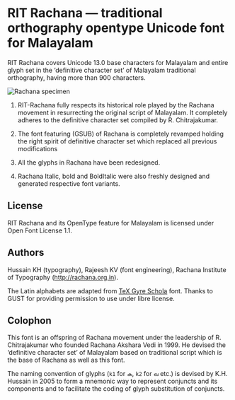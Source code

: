 # RIT Rachana — traditional orthography opentype Unicode font for Malayalam #

RIT Rachana covers Unicode 13.0 base characters for Malayalam and entire glyph
set in the ‘definitive character set’ of Malayalam traditional orthography,
having more than 900 characters.

![Rachana specimen](tests/rachana-poster.png)


1. RIT-Rachana fully respects its historical role played by the Rachana
movement in resurrecting the original script of Malayalam. It completely
adheres to the definitive character set compiled by R. Chitrajakumar.

2. The font featuring (GSUB) of Rachana is completely revamped holding the
right spirit of definitive character set which replaced all previous
modifications

3. All the glyphs in Rachana have been redesigned.

4. Rachana Italic, bold and BoldItalic were also freshly designed and generated
respective font variants.



## License ##
RIT Rachana and its OpenType feature for Malayalam is licensed under Open Font License 1.1.

## Authors ##
Hussain KH (typography), Rajeesh KV (font engineering),
Rachana Institute of Typography (http://rachana.org.in).

The Latin alphabets are adapted from [TeX Gyre Schola](http://www.gust.org.pl/projects/e-foundry/tex-gyre/schola)
font. Thanks to GUST for providing permission to use under libre license.


## Colophon ##
This font is an offspring of Rachana movement under the leadership of 
R. Chitrajakumar who founded Rachana Akshara Vedi in 1999. He devised the
‘definitive character set’ of Malayalam based on traditional script which is
the base of Rachana as well as this font.

The naming convention of glyphs (`k1` for `ക`, `k2` for `ഖ` etc.) is devised
by K.H. Hussain in 2005 to form a mnemonic way to represent conjuncts and its
components and to facilitate the coding of glyph substitution of conjuncts.
